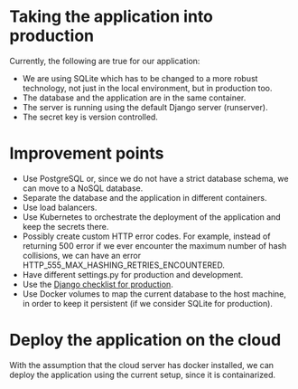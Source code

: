 # Taking the application into production

Currently, the following are true for our application:
* We are using SQLite which has to be changed to a more robust technology, not just in the 
local environment, but in production too. 
* The database and the application are in the same container.
* The server is running using the default Django server (runserver).
* The secret key is version controlled. 

# Improvement points
* Use PostgreSQL or, since we do not have a strict database schema, we can move to a NoSQL database.
* Separate the database and the application in different containers.
* Use load balancers. 
* Use Kubernetes to orchestrate the deployment of the application and keep the secrets there.
* Possibly create custom HTTP error codes. For example, instead of returning 500 error
if we ever encounter the maximum number of hash collisions, we can have an error
HTTP_555_MAX_HASHING_RETRIES_ENCOUNTERED.
* Have different settings.py for production and development.
* Use the [Django checklist for production](https://docs.djangoproject.com/en/2.2/howto/deployment/checklist/).
* Use Docker volumes to map the current database to the host machine, in order to keep it persistent 
(if we consider SQLite for production).


# Deploy the application on the cloud
With the assumption that the cloud server has docker installed, we can deploy the application 
using the current setup, since it is containarized.
